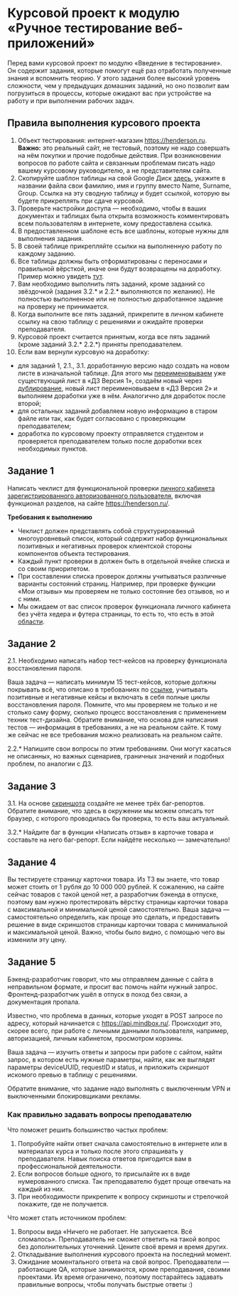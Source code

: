 # Курсовой проект к модулю «Ручное тестирование веб-приложений»

Перед вами курсовой проект по модулю «Введение в тестирование». Он содержит задания, которые помогут ещё раз отработать полученные знания и вспомнить теорию. У этого задания более высокий уровень сложности, чем у предыдущих домашних заданий, но оно позволит вам погрузиться в процессы, которые ожидают вас при устройстве на работу и при выполнении рабочих задач.

## Правила выполнения курсового проекта

1. Объект тестирования: интернет-магазин https://henderson.ru. **Важно:** это реальный сайт, не тестовый, поэтому не надо совершать на нём покупки и прочие подобные действия. При возникновении вопросов по работе сайта и связанным проблемам писать надо вашему курсовому руководителю, а не представителям сайта.
1. Скопируйте шаблон таблицы на свой Google Диск [здесь](https://u.netology.ru/backend/uploads/lms/content_assets/file/991/IQA_Diploma_Name_Surname_Group.xlsx), укажите в названии файла свои фамилию, имя и группу вместо Name, Surname, Group. Ссылка на эту сводную таблицу и будет ссылкой, которую вы будете прикреплять при сдаче курсовой.
1. Проверьте настройки доступа — необходимо, чтобы в ваших документах и таблицах была открыта возможность комментировать всем пользователям в интернете, кому предоставлена ссылка.
1. В предоставленном шаблоне есть все шаблоны, которые нужны для выполнения задания.
1. В своей таблице прикрепляйте ссылки на выполненную работу по каждому заданию.
1. Все таблицы должны быть отформатированы с переносами и правильной вёрсткой, иначе они будут возвращены на доработку. Пример можно увидеть [тут](https://u.netology.ru/backend/uploads/lms/content_assets/file/992/%D0%A4%D0%BE%D1%80%D0%BC%D0%B0%D1%82%D0%B8%D1%80%D0%BE%D0%B2%D0%B0%D0%BD%D0%B8%D0%B5_%D1%82%D0%B0%D0%B1%D0%BB%D0%B8%D1%86.docx).
3. Вам необходимо выполнить пять заданий, кроме заданий со звёздочкой (задания 3.2.* и 2.2.* выполняются по желанию). Не полностью выполненное или не полностью доработанное задание на проверку не принимается.
4. Когда выполните все пять заданий, прикрепите в личном кабинете ссылку на свою таблицу с решениями и ожидайте проверки преподавателя.
5. Курсовой проект считается принятым, когда все пять заданий (кроме заданий 3.2.* 2.2.*) приняты преподавателем.
6. Если вам вернули курсовую на доработку:
- для заданий 1, 2.1., 3.1. доработанную версию надо создать на новом листе в изначальной таблице. Для этого мы [переименовываем](https://u.netology.ru/backend/uploads/lms/content_assets/file/993/Screenshot_at_Jul_20_10-10-59.png) уже существующий лист в «ДЗ Версия 1», создаём новый через [дублирование](https://u.netology.ru/backend/uploads/lms/content_assets/file/994/%D0%91%D0%B5%D0%B7_%D0%BD%D0%B0%D0%B7%D0%B2%D0%B0%D0%BD%D0%B8%D1%8F.png), новый лист переименовываем в «ДЗ Версия 2» и выполняем доработки уже в нём. Аналогично для доработок после второй;
- для остальных заданий добавляем новую информацию в старом файле или так, как будет согласовано с проверяющим преподавателем;
- доработка по курсовому проекту отправляется студентом и проверяется преподавателем только после доработки всех необходимых пунктов.

## Задание 1

Написать чеклист для функциональной проверки [личного кабинета зарегистрированного авторизованного пользователя](https://henderson.ru/cabinet/), включая функционал разделов, на сайте https://henderson.ru/.

**Требования к выполнению**
* Чеклист должен представлять собой структурированный многоуровневый список, который содержит набор функциональных позитивных и негативных проверок клиентской стороны компонентов объекта тестирования.
* Каждый пункт проверки в должен быть в отдельной ячейке списка и со своим приоритетом.
* При составлении списка проверок должны учитываться различные варианты состояний страниц. Например, при проверке функции «Мои отзывы» мы проверяем не только состояние без отзывов, но и с ними.
* Мы ожидаем от вас список проверок функционала личного кабинета без учёта хедера и футера страницы, то есть то, что есть в этой [области](https://u.netology.ru/backend/uploads/lms/content_assets/file/995/%D0%91%D0%B5%D0%B7_%D0%BD%D0%B0%D0%B7%D0%B2%D0%B0%D0%BD%D0%B8%D1%8F__1_.png).

## Задание 2

2.1. Необходимо написать набор тест-кейсов на проверку функционала восстановления пароля.

Ваша задача — написать минимум 15 тест-кейсов, которые должны покрывать всё, что описано в требованиях по
[ссылке](https://docs.google.com/document/d/130L8USTx_Yctaco-jw2BbSXiU8_iYSoc9hUEBpeVzPE/edit?usp=sharing), учитывать позитивные и негативные кейсы и включать в себя полные циклы восстановления пароля.
Помните, что мы проверяем не только и не столько саму форму, сколько процесс восстановления с применением техник тест-дизайна.
Обратите внимание, что основа для написания тестов — информация в требованиях, а не на реальном сайте. К тому же сейчас не все требования можно реализовать на реальном сайте.

2.2.*  Напишите свои вопросы по этим требованиям. Они могут касаться не описанных, но важных сценариев, граничных значений и подобных проблем, по аналогии с ДЗ.

## Задание 3

3.1. На основе [скриншота](https://drive.google.com/file/d/1ucv3JFqEGY7ijVtP0Qn0BrdV2ipqYu37/view?usp=sharing) создайте не менее трёх баг-репортов. Обратите внимание, что здесь в окружении мы можем описать тот браузер, с которого проводилась бы проверка, то есть ваш актуальный.

3.2.* Найдите баг в функции «Написать отзыв» в карточке товара и составьте на него баг-репорт. Если найдёте несколько — замечательно!

## Задание 4

Вы тестируете страницу карточки товара. Из ТЗ вы знаете, что товар может стоить от 1 рубля до 10 000 000 рублей. К сожалению, на сайте сейчас товаров с такой ценой нет, а разработчик бэкенда в отпуске, поэтому вам нужно протестировать вёрстку страницы карточки товара с максимальной и минимальной ценой самостоятельно.
Ваша задача — самостоятельно определить, как проще это сделать, и предоставить решение в виде скриншотов страницы карточки товара с минимальной и максимальной ценой. Важно, чтобы было видно, с помощью чего вы изменили эту цену.

## Задание 5

Бэкенд-разработчик говорит, что мы отправляем данные с сайта в неправильном формате, и просит вас помочь найти нужный запрос. Фронтенд-разработчик ушёл в отпуск в поход без связи, а документация пропала.

Известно, что проблема в данных, которые уходят в POST запросе по адресу, который начинается с https://api.mindbox.ru/. Происходит это, скорее всего, при работе с личными данными пользователя, например, авторизацией, личным кабинетом, просмотром корзины.

Ваша задача — изучить ответы и запросы при работе с сайтом, найти запрос, в котором есть нужные параметры, найти, как же выглядят параметры deviceUUID, requestID и status, и приложить скриншот искомого превью в таблицу с решениями.

Обратите внимание, что задание надо выполнять с выключенным VPN и выключенными блокировщиками рекламы.

### Как правильно задавать вопросы преподавателю

Что поможет решить большинство частых проблем:

1. Попробуйте найти ответ сначала самостоятельно в интернете или в материалах курса и только после этого спрашивать у преподавателя. Навык поиска ответов пригодится вам в профессиональной деятельности.
1. Если вопросов больше одного, то присылайте их в виде нумерованного списка. Так преподавателю будет проще отвечать на каждый из них. 
1. При необходимости прикрепите к вопросу скриншоты и стрелочкой покажите, где не получается. 

Что может стать источником проблем:

1. Вопросы вида «Ничего не работает. Не запускается. Всё сломалось». Преподаватель не сможет ответить на такой вопрос без дополнительных уточнений. Цените своё время и время других.
2. Откладывание выполнения курсового проекта на последний момент.
3. Ожидание моментального ответа на свой вопрос. Преподаватели — работающие QA, которые занимаются, кроме преподавания, своими проектами. Их время ограничено, поэтому постарайтесь задавать правильные вопросы, чтобы получать быстрые ответы :)
